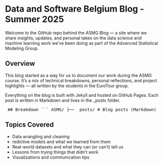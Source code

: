 # Data and Software Belgium Blog - Summer 2025
Welcome to the GitHub repo behind the ASMG Blog — a site where we share insights, updates, and personal takes on the data science and machine learning work we’ve been doing as part of the Advanced Statistical Modeling Group.

## Overview
This blog started as a way for us to document our work during the ASMG course. It’s a mix of technical breakdowns, personal reflections, and project highlights — all written by the students in the EuroTour group. 

Everything on the blog is built with Jekyll and hosted on GitHub Pages. Each post is written in Markdown and lives in the _posts folder.

<pre> ## Breakdown ``` ASMG/ ├── _posts/ # Blog posts (Markdown) ├── _layouts/ # Page/post layout templates ├── _includes/ # Reusable HTML pieces ├── assets/ # Images, CSS, etc. ├── index.md # Landing page ├── about.md # About us ├── _config.yml # Blog settings └── README.md # This file ``` </pre>

## Topics Covered 
- Data wrangling and cleaning
- redictive models and what we learned from them
- Real-world datasets and what they can (or can’t) tell us
- Lessons from trying things that didn’t work
- Visualizations and communication tips


